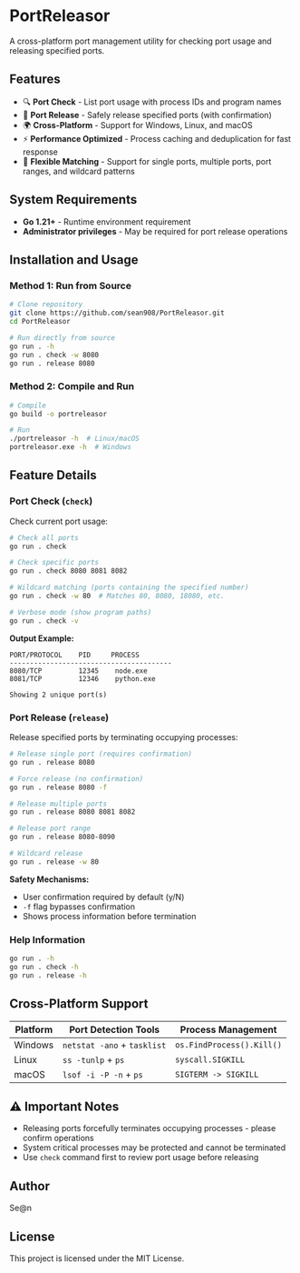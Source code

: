 # PortReleasor

A cross-platform port management utility for checking port usage and releasing specified ports.

## Features

- 🔍 **Port Check** - List port usage with process IDs and program names
- 🔄 **Port Release** - Safely release specified ports (with confirmation)
- 🌍 **Cross-Platform** - Support for Windows, Linux, and macOS
- ⚡ **Performance Optimized** - Process caching and deduplication for fast response
- 🎯 **Flexible Matching** - Support for single ports, multiple ports, port ranges, and wildcard patterns

## System Requirements

- **Go 1.21+** - Runtime environment requirement
- **Administrator privileges** - May be required for port release operations

## Installation and Usage

### Method 1: Run from Source

```bash
# Clone repository
git clone https://github.com/sean908/PortReleasor.git
cd PortReleasor

# Run directly from source
go run . -h
go run . check -w 8080
go run . release 8080
```

### Method 2: Compile and Run

```bash
# Compile
go build -o portreleasor

# Run
./portreleasor -h  # Linux/macOS
portreleasor.exe -h  # Windows
```

## Feature Details

### Port Check (`check`)

Check current port usage:

```bash
# Check all ports
go run . check

# Check specific ports
go run . check 8080 8081 8082

# Wildcard matching (ports containing the specified number)
go run . check -w 80  # Matches 80, 8080, 18080, etc.

# Verbose mode (show program paths)
go run . check -v
```

**Output Example:**
```
PORT/PROTOCOL    PID     PROCESS
----------------------------------------
8080/TCP         12345    node.exe
8081/TCP         12346    python.exe

Showing 2 unique port(s)
```

### Port Release (`release`)

Release specified ports by terminating occupying processes:

```bash
# Release single port (requires confirmation)
go run . release 8080

# Force release (no confirmation)
go run . release 8080 -f

# Release multiple ports
go run . release 8080 8081 8082

# Release port range
go run . release 8080-8090

# Wildcard release
go run . release -w 80
```

**Safety Mechanisms:**
- User confirmation required by default (y/N)
- `-f` flag bypasses confirmation
- Shows process information before termination

### Help Information

```bash
go run . -h
go run . check -h
go run . release -h
```

## Cross-Platform Support

| Platform | Port Detection Tools | Process Management |
|----------|---------------------|-------------------|
| Windows | `netstat -ano` + `tasklist` | `os.FindProcess().Kill()` |
| Linux | `ss -tunlp` + `ps` | `syscall.SIGKILL` |
| macOS | `lsof -i -P -n` + `ps` | `SIGTERM -> SIGKILL` |

## ⚠️ Important Notes

- Releasing ports forcefully terminates occupying processes - please confirm operations
- System critical processes may be protected and cannot be terminated
- Use `check` command first to review port usage before releasing

## Author

Se@n

## License

This project is licensed under the MIT License.